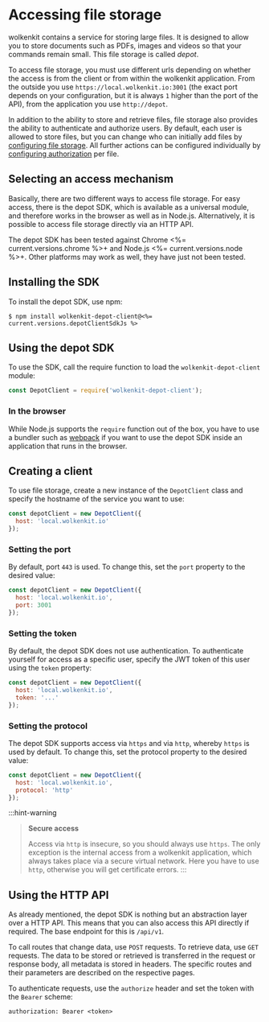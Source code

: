 # Accessing file storage

wolkenkit contains a service for storing large files. It is designed to allow you to store documents such as PDFs, images and videos so that your commands remain small. This file storage is called *depot*.

To access file storage, you must use different urls depending on whether the access is from the client or from within the wolkenkit application. From the outside you use `https://local.wolkenkit.io:3001` (the exact port depends on your configuration, but it is always `1` higher than the port of the API), from the application you use `http://depot`.

In addition to the ability to store and retrieve files, file storage also provides the ability to authenticate and authorize users. By default, each user is allowed to store files, but you can change who can initially add files by [configuring file storage](../../configuring-an-application/configuring-file-storage/). All further actions can be configured individually by [configuring authorization](../configuring-authorization/) per file.

## Selecting an access mechanism

Basically, there are two different ways to access file storage. For easy access, there is the depot SDK, which is available as a universal module, and therefore works in the browser as well as in Node.js. Alternatively, it is possible to access file storage directly via an HTTP API.

The depot SDK has been tested against Chrome <%= current.versions.chrome %>+ and Node.js <%= current.versions.node %>+. Other platforms may work as well, they have just not been tested.

## Installing the SDK

To install the depot SDK, use npm:

```shell
$ npm install wolkenkit-depot-client@<%= current.versions.depotClientSdkJs %>
```

## Using the depot SDK

To use the SDK, call the require function to load the `wolkenkit-depot-client` module:

```javascript
const DepotClient = require('wolkenkit-depot-client');
```

### In the browser

While Node.js supports the `require` function out of the box, you have to use a bundler such as [webpack](https://webpack.js.org/) if you want to use the depot SDK inside an application that runs in the browser.

## Creating a client

To use file storage, create a new instance of the `DepotClient` class and specify the hostname of the service you want to use:

```javascript
const depotClient = new DepotClient({
  host: 'local.wolkenkit.io'
});
```

### Setting the port

By default, port `443` is used. To change this, set the `port` property to the desired value:

```javascript
const depotClient = new DepotClient({
  host: 'local.wolkenkit.io',
  port: 3001
});
```

### Setting the token

By default, the depot SDK does not use authentication. To authenticate yourself for access as a specific user, specify the JWT token of this user using the `token` property:

```javascript
const depotClient = new DepotClient({
  host: 'local.wolkenkit.io',
  token: '...'
});
```

### Setting the protocol

The depot SDK supports access via `https` and via `http`, whereby `https` is used by default. To change this, set the protocol property to the desired value:

```javascript
const depotClient = new DepotClient({
  host: 'local.wolkenkit.io',
  protocol: 'http'
});
```

:::hint-warning
> **Secure access**
>
> Access via `http` is insecure, so you should always use `https`. The only exception is the internal access from a wolkenkit application, which always takes place via a secure virtual network. Here you have to use `http`, otherwise you will get certificate errors.
:::

## Using the HTTP API

As already mentioned, the depot SDK is nothing but an abstraction layer over a HTTP API. This means that you can also access this API directly if required. The base endpoint for this is `/api/v1`.

To call routes that change data, use `POST` requests. To retrieve data, use `GET` requests. The data to be stored or retrieved is transferred in the request or response body, all metadata is stored in headers. The specific routes and their parameters are described on the respective pages.

To authenticate requests, use the `authorize` header and set the token with the `Bearer` scheme:

```
authorization: Bearer <token>
```
